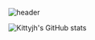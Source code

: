 ![header](https://capsule-render.vercel.app/api?type=waving&color=gradient&customColorList=ff1493,ff69b4,ffc0cb&text=Welcome%20to%20Juhee's%20GitHub%20👋&animation=twinkling&fontSize=35&fontAlignY=40&fontAlign=70&height=250)

![Kittyjh's GitHub stats](https://github-readme-stats.vercel.app/api?username=kittyjh19&show_icons=true&bg_color=ffccff&title_color=ff1493&text_color=ffffff&icon_color=ff69b4)





